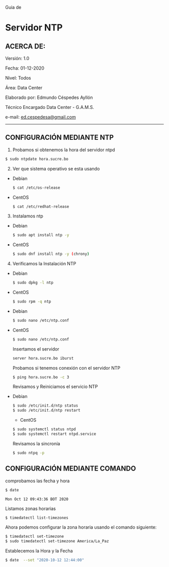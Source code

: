 Guia de 

# Servidor NTP

## ACERCA DE:

Versión: 1.0

Fecha: 01-12-2020

Nivel: Todos

Área: Data Center

Elaborado por: Edmundo Céspedes Ayllón

Técnico Encargado Data Center - G.A.M.S.

e-mail: [ed.cespedesa@gmail.com](ed.cespedesa@gmail.com)

---

## CONFIGURACIÓN MEDIANTE NTP

1. Probamos si obtenemos la hora del servidor ntpd

  ```bash
  $ sudo ntpdate hora.sucre.bo
  ```

2. Ver que sistema operativo se esta usando

* Debian

  ```bash
  $ cat /etc/os-release
  ```

* CentOS

  ```bash
  $ cat /etc/redhat-release
  ```

3. Instalamos ntp 

* Debian

  ```bash
  $ sudo apt install ntp -y
  ```

* CentOS

  ```bash
  $ sudo dnf install ntp -y (chrony)
  ```

4. Verificamos la Instalación NTP

* Debian

  ```bash
  $ sudo dpkg -l ntp
  ```
* CentOS

  ```bash
  $ sudo rpm -q ntp
  ```

* Debian
  
  ```bash
  $ sudo nano /etc/ntp.conf 
  ```
* CentOS

  ```bash
  $ sudo nano /etc/ntp.conf
  ```

  Insertamos el servidor

  ```bash
  server hora.sucre.bo iburst
  ```

  Probamos si tenemos conexión con el servidor NTP

  ```bash
  $ ping hora.sucre.bo -c 3
  ```

  Revisamos y Reiniciamos el servicio NTP

* Debian

  ```bash
  $ sudo /etc/init.d/ntp status
  $ sudo /etc/init.d/ntp restart 
  ```

  * CentOS

  ```bash
  $ sudo systemctl status ntpd
  $ sudo systemctl restart ntpd.service
  ```

  Revisamos la sincronía

  ```bash
  $ sudo ntpq -p
  ```
## CONFIGURACIÓN MEDIANTE COMANDO

comprobamos las fecha y hora

```bash
$ date
```

```output
Mon Oct 12 09:43:36 BOT 2020
```

Listamos zonas horarias

```bash
$ timedatectl list-timezones
```

Ahora podemos configurar la zona horaria usando el comando siguiente:

```bash
$ timedatectl set-timezone
$ sudo timedatectl set-timezone America/La_Paz
```

Establecemos la Hora y la Fecha

```bash
$ date  --set "2020-10-12 12:44:00"	
```